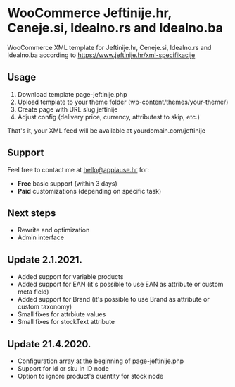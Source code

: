 # WooCommerce Jeftinije.hr, Ceneje.si, Idealno.rs and Idealno.ba

WooCommerce XML template for Jeftinije.hr, Ceneje.si, Idealno.rs and Idealno.ba according to https://www.jeftinije.hr/xml-specifikacije


## Usage

1. Download template page-jeftinije.php
2. Upload template to your theme folder (wp-content/themes/your-theme/)
3. Create page with URL slug jeftinije
4. Adjust config (delivery price, currency, attributest to skip, etc.)

That's it, your XML feed will be available at yourdomain.com/jeftinije


## Support

Feel free to contact me at hello@applause.hr for:

- **Free** basic support (within 3 days)
- **Paid** customizations (depending on specific task)


## Next steps

- Rewrite and optimization
- Admin interface


## Update 2.1.2021.

- Added support for variable products
- Added support for EAN (it's possible to use EAN as attribute or custom meta field)
- Added support for Brand (it's possible to use Brand as attribute or custom taxonomy)
- Small fixes for attrbiute values
- Small fixes for stockText attribute


## Update 21.4.2020.

- Configuration array at the beginning of page-jeftinije.php
- Support for id or sku in ID node
- Option to ignore product's quantity for stock node
